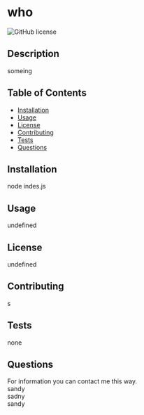 # who
  ![GitHub license](https://img.shields.io/badge/license-Apache-2.0-blue.svg)
  
  ## Description
  someing
  ## Table of Contents
  * [Installation](#installation)
  * [Usage](#usage)
  * [License](#license)
  * [Contributing](#contributing)
  * [Tests](#tests)
  * [Questions](#questions)
  ## Installation
  node indes.js
  ## Usage
  undefined
  ## License
  undefined
  ## Contributing
  s
  ## Tests
  none
  ## Questions
  For information you can contact me this way.</br>
  sandy</br>
  sadny</br>
  sandy
  
